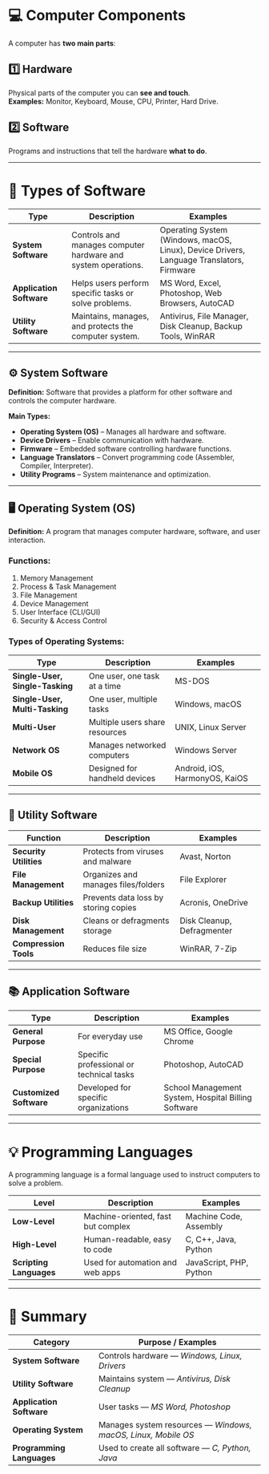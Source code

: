# 💻 Computer Components

A computer has **two main parts**:

## 1️⃣ Hardware
Physical parts of the computer you can **see and touch**.  
**Examples:** Monitor, Keyboard, Mouse, CPU, Printer, Hard Drive.

## 2️⃣ Software
Programs and instructions that tell the hardware **what to do**.

---

# 🧠 Types of Software

| **Type** | **Description** | **Examples** |
|-----------|-----------------|---------------|
| **System Software** | Controls and manages computer hardware and system operations. | Operating System (Windows, macOS, Linux), Device Drivers, Language Translators, Firmware |
| **Application Software** | Helps users perform specific tasks or solve problems. | MS Word, Excel, Photoshop, Web Browsers, AutoCAD |
| **Utility Software** | Maintains, manages, and protects the computer system. | Antivirus, File Manager, Disk Cleanup, Backup Tools, WinRAR |

---

## ⚙️ System Software

**Definition:** Software that provides a platform for other software and controls the computer hardware.

**Main Types:**
- **Operating System (OS)** – Manages all hardware and software.  
- **Device Drivers** – Enable communication with hardware.  
- **Firmware** – Embedded software controlling hardware functions.  
- **Language Translators** – Convert programming code (Assembler, Compiler, Interpreter).  
- **Utility Programs** – System maintenance and optimization.  

---

## 🖥️ Operating System (OS)

**Definition:** A program that manages computer hardware, software, and user interaction.

### Functions:
1. Memory Management  
2. Process & Task Management  
3. File Management  
4. Device Management  
5. User Interface (CLI/GUI)  
6. Security & Access Control  

### Types of Operating Systems:

| **Type** | **Description** | **Examples** |
|-----------|-----------------|-------------|
| **Single-User, Single-Tasking** | One user, one task at a time | MS-DOS |
| **Single-User, Multi-Tasking** | One user, multiple tasks | Windows, macOS |
| **Multi-User** | Multiple users share resources | UNIX, Linux Server |
| **Network OS** | Manages networked computers | Windows Server |
| **Mobile OS** | Designed for handheld devices | Android, iOS, HarmonyOS, KaiOS |

---

## 🧩 Utility Software

| **Function** | **Description** | **Examples** |
|---------------|----------------|---------------|
| **Security Utilities** | Protects from viruses and malware | Avast, Norton |
| **File Management** | Organizes and manages files/folders | File Explorer |
| **Backup Utilities** | Prevents data loss by storing copies | Acronis, OneDrive |
| **Disk Management** | Cleans or defragments storage | Disk Cleanup, Defragmenter |
| **Compression Tools** | Reduces file size | WinRAR, 7-Zip |

---

## 📚 Application Software

| **Type** | **Description** | **Examples** |
|-----------|-----------------|---------------|
| **General Purpose** | For everyday use | MS Office, Google Chrome |
| **Special Purpose** | Specific professional or technical tasks | Photoshop, AutoCAD |
| **Customized Software** | Developed for specific organizations | School Management System, Hospital Billing Software |

---

# 💡 Programming Languages

A programming language is a formal language used to instruct computers to solve a problem.


| **Level** | **Description** | **Examples** |
|------------|-----------------|---------------|
| **Low-Level** | Machine-oriented, fast but complex | Machine Code, Assembly |
| **High-Level** | Human-readable, easy to code | C, C++, Java, Python |
| **Scripting Languages** | Used for automation and web apps | JavaScript, PHP, Python |

---

# 🧾 Summary

| **Category** | **Purpose / Examples** |
|---------------|-------------------------|
| **System Software** | Controls hardware — *Windows, Linux, Drivers* |
| **Utility Software** | Maintains system — *Antivirus, Disk Cleanup* |
| **Application Software** | User tasks — *MS Word, Photoshop* |
| **Operating System** | Manages system resources — *Windows, macOS, Linux, Mobile OS* |
| **Programming Languages** | Used to create all software — *C, Python, Java* |

